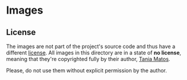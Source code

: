 # Images

## License

The images are not part of the project's source code and thus have a different
[license][1]. All images in this directory are in a state of **no license**,
meaning that they're copyrighted fully by their author, [Tania Matos][2].

Please, do not use them without explicit permission by the author.

[1]: ./LICENSE
[2]: https://www.behance.net/taniamatoss
